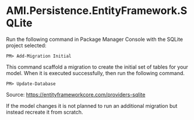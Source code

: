 # AMI.Persistence.EntityFramework.SQLite

Run the following command in Package Manager Console with the SQLite project selected:

```
PM> Add-Migration Initial
```

This command scaffold a migration to create the initial set of tables for your model. 
When it is executed successfully, then run the following command.

```
PM> Update-Database
```

Source: https://entityframeworkcore.com/providers-sqlite

If the model changes it is not planned to run an additional migration but instead recreate it from scratch.